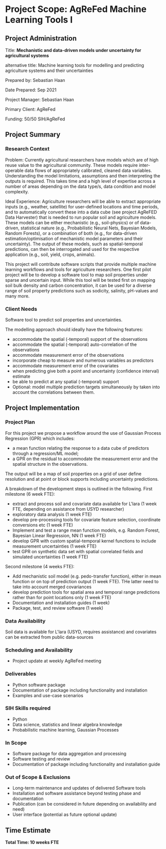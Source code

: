 # Project Scope: AgReFed Machine Learning Tools I

## Project Administration

Title: **Mechanistic and data-driven models under uncertainty for agricultural systems**

alternative title: Machine learning tools for modelling and predicting agriculture systems and their uncertainties

Prepared by: Sebastian Haan

Date Prepared: Sep 2021

Project Manager: Sebastian Haan

Primary Client: AgReFed

Funding: 50/50 SIH/AgReFed


## Project Summary

### Research Context

Problem: Currently agricultural researchers have models which are of high reuse value to the agricultural community. These models require inter-operable data flows of appropriately calibrated, cleaned data variables. Understanding the model limitations, assumptions and then interpreting the outputs is required. This takes time and a high level of expertise across a number of areas depending on the data type/s, data condition and model complexity.

Ideal Experience: Agriculture researchers will be able to extract appropriate inputs (e.g., weather, satellite)  for user-defined locations and time periods, and to automatically convert these into a data cube (see project AgReFED Data Harvester) that is needed to run popular soil and agriculture models. These models can be either mechanistic (e.g., soil-physics) or of data-driven, statistical nature (e.g., Probabilistic Neural Nets, Bayesian Models, Random Forests), or a combination of both (e.g., for data-driven estimation/optimisation of mechanistic model parameters and their uncertainty).  The output of these models, such as spatial-temporal predictions, can then be interrogated and used for the respective application (e.g., soil, yield, crops, animals).

This project will contribute software scripts that provide multiple machine learning workflows and tools for agriculture researchers. One first pilot project will be to develop a software tool to map soil properties under sparse and uncertain input. While this tool will be tested first on mapping soil bulk density and carbon concentration, it can be used for a diverse range of soil property predictions such as sodicity, salinity, pH-values and many more.

### Client Needs

Software tool to predict soil properties and uncertainties.

The modelling approach should ideally have the following features: 

- accommodate the spatial (-temporal) support of the observations
- accommodate the spatial (-temporal) auto-correlation of the observations
- accommodate measurement error of the observations
- incorporate cheap to measure and numerous variables as predictors
- accommodate measurement error of the covariates
- when predicting give both a point and uncertainty (confidence interval) estimate 
- be able to predict at any spatial (-temporal) support
- Optional: model multiple prediction targets simultaneously by taken into account the correlations between them.


## Project Implementation

### Project Plan

For this project we propose a workflow around the use of Gaussian Process Regression (GPR) which includes:
- a mean function relating the response to a data cube of predictors through a regression/ML model;
- a GPR on the residual to accommodate the measurement error and the spatial structure in the observations.

The output will be a map of soil properties on a grid of user define resolution and at point or block supports including uncertainty predictions.


A breakdown of the development steps is outlined in the following.
First milestone (6 week FTE):

- extract and process soil and covariate data available for L'lara (1 week FTE, depending on assistance from USYD researcher)
- exploratory data analysis (1 week FTE)
- develop pre-processing tools for covariate feature selection, coordinate conversions etc (1 week FTE)
- Implement and test a range mean function models, e.g. Random Forest, Bayesian Linear Regression, NN  (1 week FTE)
- develop GPR with custom spatial-temporal kernel functions to include measurement uncertainties (1 week FTE)
- test GPR on synthetic data set with spatial correlated fields and simulated uncertainties (1 week FTE)

Second milestone (4 weeks FTE):

- Add mechanistic soil model (e.g. pedo-transfer function), either in mean function or on top of prediction output (1 week FTE). THe latter need to take into account merged covariances
- develop prediction tools for spatial area and temporal range predictions rather than for point locations only (1 week FTE)
- Documentation and installation guides (1 week)
- Package, test, and review software (1 week)


### Data Availability
Soil data is available for L'lara (USYD, requires assistance) and covariates can be extracted from public data-sources


### Scheduling and Availability
- Project update at weekly AgReFed meeting


### Deliverables
- Python software package
- Documentation of package including functionality and installation
- Examples and use-case scenarios


### SIH Skills required
- Python
- Data science, statistics and linear algebra knowledge
- Probabilistic machine learning, Gaussian Processes


### In Scope
- Software package for data aggregation and processing
- Software testing and review
- Documentation of package including functionality and installation guide


### Out of Scope & Exclusions
- Long-term maintenance and updates of delivered Software tools
- Installation and software assistance beyond testing phase and documentation
- Publication (can be considered in future depending on availability and need)
- User interface (potential as future optional update)


## Time Estimate

**Total Time: 10 weeks FTE**